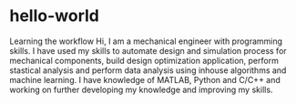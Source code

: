 # hello-world
Learning the workflow
Hi, I am a mechanical engineer with programming skills. I have used my skills to automate design and simulation process for mechanical components, build design optimization application, perform stastical analysis and perform data analysis using inhouse algorithms and machine learning. I have knowledge of MATLAB, Python and C/C++ and working on further developing my knowledge and improving my skills. 

